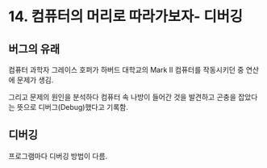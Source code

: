 # 14. 컴퓨터의 머리로 따라가보자- 디버깅

## 버그의 유래
컴퓨터 과학자 그레이스 호퍼가 하버드 대학교의 Mark II 컴퓨터를 작동시키던 중
연산에 문제가 생김.

그리고 문제의 원인을 분석하다 컴퓨터 속 나방이 들어간 것을
발견하고 곤충을 잡았다는 뜻으로 디버그(Debug)했다고 기록함.

## 디버깅
프로그램마다 디버깅 방법이 다름.
